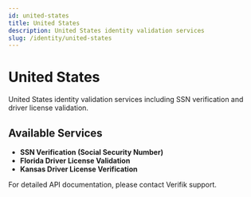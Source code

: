 ```yaml
---
id: united-states
title: United States
description: United States identity validation services
slug: /identity/united-states
---
```


# United States

United States identity validation services including SSN verification and driver license validation.

## Available Services

- **SSN Verification (Social Security Number)**
- **Florida Driver License Validation**
- **Kansas Driver License Verification**

For detailed API documentation, please contact Verifik support.
